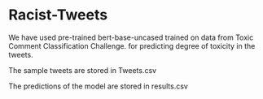 # Racist-Tweets

We have used pre-trained bert-base-uncased trained on data from Toxic Comment Classification Challenge.
 for predicting degree of toxicity in the tweets.
 
 The sample tweets are stored in Tweets.csv 
 
 The predictions of the model are stored in results.csv
